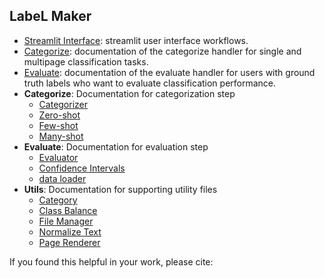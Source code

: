 ## LabeL Maker

- [Streamlit Interface](LabeLMaker/streamlit_interface.md): streamlit user interface workflows.
- [Categorize](LabeLMaker/categorize_handler.md): documentation of the categorize handler for single and multipage classification tasks.
- [Evaluate](LabeLMaker/evaluate_handler.md): documentation of the evaluate handler for users with ground truth labels who want to evaluate classification performance.
- **Categorize**: Documentation for categorization step
    + [Categorizer](LabeLMaker/Categorize/categorizer.md)
    + [Zero-shot](LabeLMaker/Categorize/zeroshot.md)
    + [Few-shot](LabeLMaker/Categorize/fewshot.md)
    + [Many-shot](LabeLMaker/Categorize/manyshot.md)
- **Evaluate**: Documentation for evaluation step
    + [Evaluator](LabeLMaker/Evaluate/evaluator.md)
    + [Confidence Intervals](LabeLMaker/Evaluate/confidence_intervals.md)
    + [data loader](LabeLMaker/Evaluate/data_loader.md)
- **Utils**: Documentation for supporting utility files
    + [Category](LabeLMaker/utils/category.md)
    + [Class Balance](LabeLMaker/utils/class_balance.md)
    + [File Manager](LabeLMaker/utils/file_manager.md)
    + [Normalize Text](LabeLMaker/utils/normalize_text.md)
    + [Page Renderer](LabeLMaker/utils/page_render.md)

    
If you found this helpful in your work, please cite:



